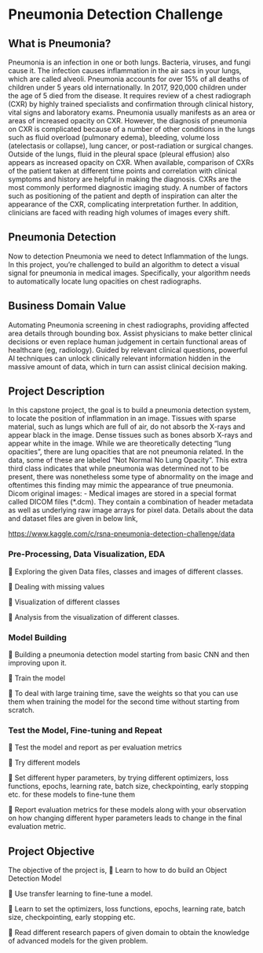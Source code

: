 #                                                                              Pneumonia Detection Challenge
## What is Pneumonia?
  Pneumonia is an infection in one or both lungs. Bacteria, viruses, and fungi cause it. The infection causes inflammation in the air sacs in your lungs, which are called alveoli.
Pneumonia accounts for over 15% of all deaths of children under 5 years old internationally. In 2017, 920,000 children under the age of 5 died from the disease. It requires review of a chest radiograph (CXR) by highly trained specialists and confirmation through clinical history, vital signs and laboratory exams. Pneumonia usually manifests as an area or areas of increased opacity on CXR. However, the diagnosis of pneumonia on CXR is complicated because of a number of other conditions in the lungs such as fluid overload (pulmonary edema), bleeding, volume loss (atelectasis or collapse), lung cancer, or post-radiation or surgical changes. Outside of the lungs, fluid in the pleural space (pleural effusion) also appears as increased opacity on CXR. When available, comparison of CXRs of the patient taken at different time points and correlation with clinical symptoms and history are helpful in making the diagnosis.
CXRs are the most commonly performed diagnostic imaging study. A number of factors such as positioning of the patient and depth of inspiration can alter the appearance of the CXR, complicating interpretation further. In addition, clinicians are faced with reading high volumes of images every shift.

## Pneumonia Detection
  Now to detection Pneumonia we need to detect Inflammation of the lungs. In this project, you’re challenged to build an algorithm to detect a visual signal for pneumonia in medical images. Specifically, your algorithm needs to automatically locate lung opacities on chest radiographs.

## Business Domain Value 
  Automating Pneumonia screening in chest radiographs, providing affected area details through bounding box. Assist physicians to make better clinical decisions or even replace human judgement in certain functional areas of healthcare (eg, radiology). Guided by relevant clinical questions, powerful AI techniques can unlock clinically relevant information hidden in the massive amount of data, which in turn can assist clinical decision making.
## Project Description
  In this capstone project, the goal is to build a pneumonia detection system, to locate the position of inflammation in an image.
Tissues with sparse material, such as lungs which are full of air, do not absorb the X-rays and appear black in the image. Dense tissues such as bones absorb X-rays and appear white in the image.
While we are theoretically detecting “lung opacities”, there are lung opacities that are not pneumonia related.
In the data, some of these are labeled “Not Normal No Lung Opacity”. This extra third class indicates that while pneumonia was determined not to be present, there was nonetheless some type of abnormality on the image and oftentimes this finding may mimic the appearance of true pneumonia.
Dicom original images: - Medical images are stored in a special format called DICOM files (*.dcm). They contain a combination of header metadata as well as underlying raw image arrays for pixel data.
Details about the data and dataset files are given in below link,

https://www.kaggle.com/c/rsna-pneumonia-detection-challenge/data

### Pre-Processing, Data Visualization, EDA
 Exploring the given Data files, classes and images of different classes.

 Dealing with missing values

 Visualization of different classes

 Analysis from the visualization of different classes.

### Model Building
 Building a pneumonia detection model starting from basic CNN and then improving upon it.

 Train the model

 To deal with large training time, save the weights so that you can use them when training the model for the second time without starting from scratch. 

### Test the Model, Fine-tuning and Repeat 
 Test the model and report as per evaluation metrics 

 Try different models 

 Set different hyper parameters, by trying different optimizers, loss functions, epochs, learning rate, batch size, checkpointing, early stopping etc. for these models to fine-tune them 

 Report evaluation metrics for these models along with your observation on how changing different hyper parameters leads to change in the final evaluation metric.

## Project Objective

The objective of the project is,
 Learn to how to do build an Object Detection Model

 Use transfer learning to fine-tune a model. 

 Learn to set the optimizers, loss functions, epochs, learning rate, batch size, checkpointing, early stopping etc.

 Read different research papers of given domain to obtain the knowledge of advanced models for the given problem.

